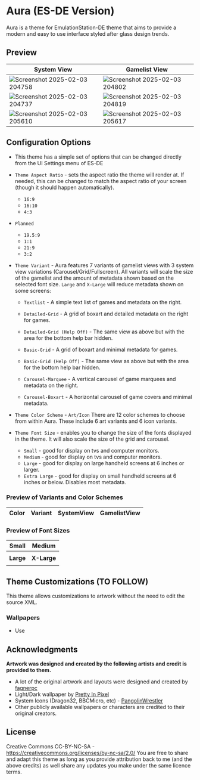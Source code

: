 # Aura (ES-DE Version)
Aura is a theme for EmulationStation-DE theme that aims to provide a modern and easy to use interface styled after glass design trends.

## **Preview**

| System View | Gamelist View |
| --- | --- |
|![Screenshot 2025-02-03 204758](https://github.com/user-attachments/assets/46c73bc4-44e1-47fd-aee6-bfe8770c6c03)|![Screenshot 2025-02-03 204802](https://github.com/user-attachments/assets/ec9957d8-509d-4bdc-a06a-3f8e19fd53fa)|
|![Screenshot 2025-02-03 204737](https://github.com/user-attachments/assets/563dc116-3681-4f31-82e8-5ac102fc880e)|![Screenshot 2025-02-03 204819](https://github.com/user-attachments/assets/1e09be39-498e-4123-b788-61a64251ce2e)|
|![Screenshot 2025-02-03 205610](https://github.com/user-attachments/assets/8d6ab472-cf23-4563-8b51-d16650189183)|![Screenshot 2025-02-03 205617](https://github.com/user-attachments/assets/b95b8e4f-ed03-4cdc-8d8a-e1a6e725eced)|



## **Configuration Options**

- This theme has a simple set of options that can be changed directly from the UI Settings menu of ES-DE
- `Theme Aspect Ratio` - sets the aspect ratio the theme will render at. If needed, this can be changed to match the aspect ratio of your screen (though it should happen automatically).
   - `16:9`
   - `16:10`
   - `4:3`

- `Planned`
   - `19.5:9`
   - `1:1`
   - `21:9`
   - `3:2`
     
- `Theme Variant` - Aura features 7 variants of gamelist views with 3 system view variations (Carousel/Grid/Fullscreen). All variants will scale the size of the gamelist and the amount of metadata shown based on the selected font size. `Large` and `X-Large` will reduce metadata shown on some screens:

   - `Textlist` - A simple text list of games and metadata on the right.
  
   - `Detailed-Grid` - A grid of boxart and detailed metadata on the right for games.

   - `Detailed-Grid (Help Off)` - The same view as above but with the area for the bottom help bar hidden.

   - `Basic-Grid` - A grid of boxart and minimal metadata for games.

   - `Basic-Grid (Help Off)` - The same view as above but with the area for the bottom help bar hidden.

   - `Carousel-Marquee` - A vertical carousel of game marquees and metadata on the right.
     
   - `Carousel-Boxart` - A horizontal carousel of game covers and minimal metadata.
   

- `Theme Color Scheme` - `Art/Icon` There are 12 color schemes to choose from within Aura. These include 6 art variants and 6 icon variants. 

 
- `Theme Font Size` - enables you to change the size of the fonts displayed in the theme. It will also scale the size of the grid and carousel.
   - `Small` - good for display on tvs and computer monitors.
   - `Medium` - good for display on tvs and computer monitors.
   - `Large` - good for display on large handheld screens at 6 inches or larger.
   - `Extra Large` - good for display on small handheld screens at 6 inches or below. Disables most metadata.
     
### **Preview of Variants and Color Schemes**

| Color | Variant | SystemView | GamelistView |
| :---: | :---: | :---: | :---: |


### Preview of Font Sizes 

| Small | Medium |
| :---: | :---: |
|||
| **Large** | **X-Large** |
|||



## **Theme Customizations** (TO FOLLOW)

This theme allows customizations to artwork without the need to edit the source XML. 

### Wallpapers
- Use 


## **Acknowledgments**

**Artwork was designed and created by the following artists and credit is provided to them.**
   - A lot of the original artwork and layouts were designed and created by [fagnerpc](https://github.com/fagnerpc)
   - Light/Dark wallpaper by [Pretty In Pixel](https://prettyinpixel.wordpress.com/page/2/)
   - System Icons (Dragon32, BBCMicro, etc) - [PangolinWrestler](https://github.com/PangolinWrestler)
   - Other publicly available wallpapers or characters are credited to their original creators.
     
## **License**
Creative Commons CC-BY-NC-SA - https://creativecommons.org/licenses/by-nc-sa/2.0/
You are free to share and adapt this theme as long as you provide attribution back to me (and the above credits) as well share any updates you make under the same licence terms.
